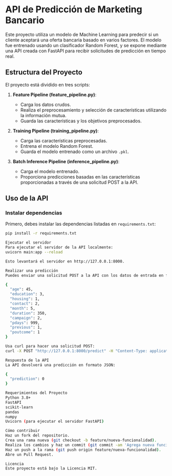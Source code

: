 # API de Predicción de Marketing Bancario

Este proyecto utiliza un modelo de Machine Learning para predecir si un cliente aceptará una oferta bancaria basado en varios factores. El modelo fue entrenado usando un clasificador Random Forest, y se expone mediante una API creada con FastAPI para recibir solicitudes de predicción en tiempo real.

## Estructura del Proyecto

El proyecto está dividido en tres scripts:

1. **Feature Pipeline (feature_pipeline.py)**: 
   - Carga los datos crudos.
   - Realiza el preprocesamiento y selección de características utilizando la información mutua.
   - Guarda las características y los objetivos preprocesados.

2. **Training Pipeline (training_pipeline.py)**: 
   - Carga las características preprocesadas.
   - Entrena el modelo Random Forest.
   - Guarda el modelo entrenado como un archivo `.pkl`.

3. **Batch Inference Pipeline (inference_pipeline.py)**: 
   - Carga el modelo entrenado.
   - Proporciona predicciones basadas en las características proporcionadas a través de una solicitud POST a la API.

## Uso de la API

### Instalar dependencias
Primero, debes instalar las dependencias listadas en `requirements.txt`:

```bash
pip install -r requirements.txt

Ejecutar el servidor
Para ejecutar el servidor de la API localmente:
uvicorn main:app --reload

Esto levantará el servidor en http://127.0.0.1:8000.

Realizar una predicción
Puedes enviar una solicitud POST a la API con los datos de entrada en formato JSON. Ejemplo:

{
  "age": 45,
  "education": 3,
  "housing": 1,
  "contact": 2,
  "month": 5,
  "duration": 350,
  "campaign": 2,
  "pdays": 999,
  "previous": 1,
  "poutcome": 1
}

Usa curl para hacer una solicitud POST:
curl -X POST "http://127.0.0.1:8000/predict" -H "Content-Type: application/json" -d '{"age": 45, "education": 3, "housing": 1, "contact": 2, "month": 5, "duration": 350, "campaign": 2, "pdays": 999, "previous": 1, "poutcome": 1}'

Respuesta de la API
La API devolverá una predicción en formato JSON:

{
  "prediction": 0
}

Requerimientos del Proyecto
Python 3.8+
FastAPI
scikit-learn
pandas
numpy
Uvicorn (para ejecutar el servidor FastAPI)

Cómo contribuir
Haz un fork del repositorio.
Crea una rama nueva (git checkout -b feature/nueva-funcionalidad).
Realiza los cambios y haz un commit (git commit -am 'Agrega nueva funcionalidad').
Haz un push a la rama (git push origin feature/nueva-funcionalidad).
Abre un Pull Request.

Licencia
Este proyecto está bajo la Licencia MIT.